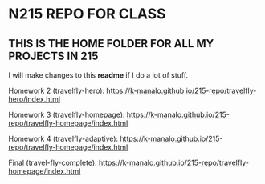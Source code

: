 # N215 REPO FOR CLASS

## THIS IS THE HOME FOLDER FOR ALL MY PROJECTS IN 215

I will make changes to this **readme** if I do a lot of stuff.

Homework 2 (travelfly-hero):
https://k-manalo.github.io/215-repo/travelfly-hero/index.html

Homework 3 (travelfly-homepage):
https://k-manalo.github.io/215-repo/travelfly-homepage/index.html

Homework 4 (travelfly-adaptive):
https://k-manalo.github.io/215-repo/travelfly-homepage/index.html

Final (travel-fly-complete):
https://k-manalo.github.io/215-repo/travelfly-homepage/index.html
